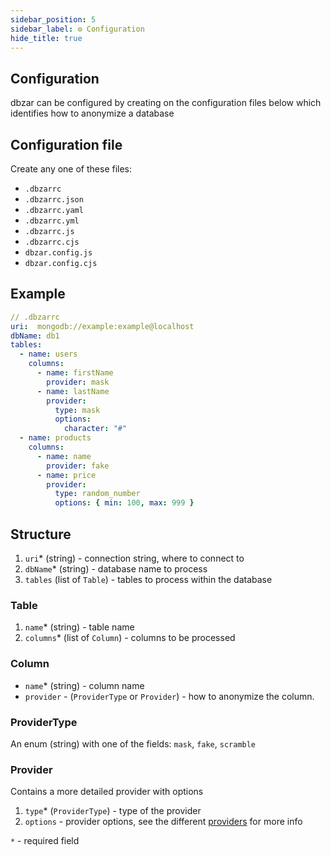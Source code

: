 ```yaml
---
sidebar_position: 5
sidebar_label: ⚙ Configuration
hide_title: true
---
```


## Configuration

dbzar can be configured by creating on the configuration
files below which identifies how to anonymize a database

## Configuration file

Create any one of these files:

- `.dbzarrc`
- `.dbzarrc.json`
- `.dbzarrc.yaml`
- `.dbzarrc.yml`
- `.dbzarrc.js`
- `.dbzarrc.cjs`
- `dbzar.config.js`
- `dbzar.config.cjs`

## Example

```yaml
// .dbzarrc
uri:  mongodb://example:example@localhost
dbName: db1
tables:
  - name: users
    columns:
      - name: firstName
        provider: mask
      - name: lastName
        provider:
          type: mask
          options:
            character: "#"
  - name: products
    columns:
      - name: name
        provider: fake
      - name: price
        provider:
          type: random_number
          options: { min: 100, max: 999 }
```

## Structure

1. `uri`\* (string) - connection string, where to connect to
2. `dbName`\* (string) - database name to process
3. `tables` (list of `Table`) - tables to process within the database

### Table

1. `name`\* (string) - table name
2. `columns`\* (list of `Column`) - columns to be processed

### Column

- `name`\* (string) - column name
- `provider` - (`ProviderType` or `Provider`) - how to anonymize the column.

### ProviderType

An enum (string) with one of the fields: `mask`, `fake`, `scramble`

### Provider

Contains a more detailed provider with options

1. `type`\* (`ProviderType`) - type of the provider
2. `options` - provider options, see the different [providers](/docs/providers) for more info

`*` - required field
